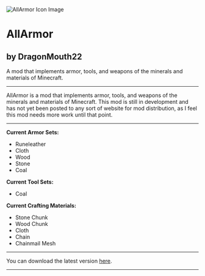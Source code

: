 ![AllArmor Icon Image](https://static1.squarespace.com/static/570003ba4c2f85f4f9b3f9f2/t/58db12b237c581df057f33d9/1490752180080/AllArmor+Runeleather+Helmet.png?format=1500w)
# AllArmor
## by DragonMouth22
A mod that implements armor, tools, and weapons of the minerals and materials of Minecraft.

---

AllArmor is a mod that implements armor, tools, and weapons of the minerals and materials of Minecraft. This mod is still in development and has not yet been posted to any sort of website for mod distribution, as I feel this mod needs more work until that point.

---

**Current Armor Sets:**
* Runeleather
* Cloth
* Wood
* Stone
* Coal

**Current Tool Sets:**
* Coal

**Current Crafting Materials:**
* Stone Chunk
* Wood Chunk
* Cloth
* Chain
* Chainmail Mesh

---

You can download the latest version [here](https://justin-schaaf.squarespace.com/s/AllArmor-030.jar).  

---
